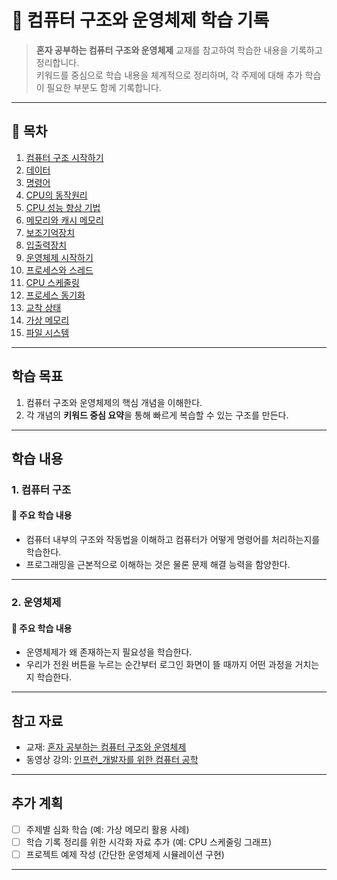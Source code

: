 # 📘 컴퓨터 구조와 운영체제 학습 기록

> **혼자 공부하는 컴퓨터 구조와 운영체제** 교재를 참고하여 학습한 내용을 기록하고 정리합니다.  
> 키워드를 중심으로 학습 내용을 체계적으로 정리하며, 각 주제에 대해 추가 학습이 필요한 부분도 함께 기록합니다.

---

## 📂 목차
1. [컴퓨터 구조 시작하기](./Chapter.01%20컴퓨터%20구조%20시작하기/)
2. [데이터](./Chapter.02%20데이터/)
3. [명령어](./Chapter.03%20명령어/)
4. [CPU의 동작원리](./Chapter.04%20CPU의%20동작%20원리/)
5. [CPU 성능 향상 기법](./Chapter.05%20CPU%20성능%20향상%20기법/)
6. [메모리와 캐시 메모리](./Chapter.06%20메모리와%20캐시%20메모리/)
7. [보조기억장치](./Chapter.07%20보조기억장치/)
8. [입출력장치](./Chapter.08%20입출력장치/)
9. [운영체제 시작하기](./Chapter.09%20운영체제%20시작하기/)
10. [프로세스와 스레드](./Chapter.10%20프로세스와%20스레드/)
11. [CPU 스케줄링](./Chapter.11%20CPU%20스케줄링/)
12. [프로세스 동기화](./Chapter.12%20프로세스%20동기화/)
13. [교착 상태](./Chapter.13%20교착%20상태/)
14. [가상 메모리](./Chapter.14%20가상%20메모리/)
15. [파일 시스템](./Chapter.15%20파일%20시스템/)

---

## 학습 목표
1. 컴퓨터 구조와 운영체제의 핵심 개념을 이해한다.
2. 각 개념의 **키워드 중심 요약**을 통해 빠르게 복습할 수 있는 구조를 만든다.

---

## 학습 내용

### 1. 컴퓨터 구조

#### 📌 주요 학습 내용
- 컴퓨터 내부의 구조와 작동법을 이해하고 컴퓨터가 어떻게 명령어를 처리하는지를 학습한다.
- 프로그래밍을 근본적으로 이해하는 것은 물론 문제 해결 능력을 함양한다.

---

### 2. 운영체제

#### 📌 주요 학습 내용
- 운영체제가 왜 존재하는지 필요성을 학습한다.
- 우리가 전원 버튼을 누르는 순간부터 로그인 화면이 뜰 때까지 어떤 과정을 거치는지 학습한다.

---

## 참고 자료
- 교재: [혼자 공부하는 컴퓨터 구조와 운영체제](https://product.kyobobook.co.kr/detail/S000061584886?utm_source=google&utm_medium=cpc&utm_campaign=googleSearch&gt_network=g&gt_keyword=&gt_target_id=dsa-1974044871038&gt_campaign_id=9979905549&gt_adgroup_id=132556570510&gad_source=1)
- 동영상 강의: [인프런_개발자를 위한 컴퓨터 공학](https://www.inflearn.com/course/%ED%98%BC%EC%9E%90-%EA%B3%B5%EB%B6%80%ED%95%98%EB%8A%94-%EC%BB%B4%ED%93%A8%ED%84%B0%EA%B5%AC%EC%A1%B0-%EC%9A%B4%EC%98%81%EC%B2%B4%EC%A0%9C?gad_source=1&gclid=Cj0KCQiA3sq6BhD2ARIsAJ8MRwWOMViTIFP-6sW39fYRkPKxw_FDPbuaNELo_5QNE5UoyXkBUJEvIf8aAqqaEALw_wcB)

---

## 추가 계획
- [ ] 주제별 심화 학습 (예: 가상 메모리 활용 사례)
- [ ] 학습 기록 정리를 위한 시각화 자료 추가 (예: CPU 스케줄링 그래프)
- [ ] 프로젝트 예제 작성 (간단한 운영체제 시뮬레이션 구현)

---
